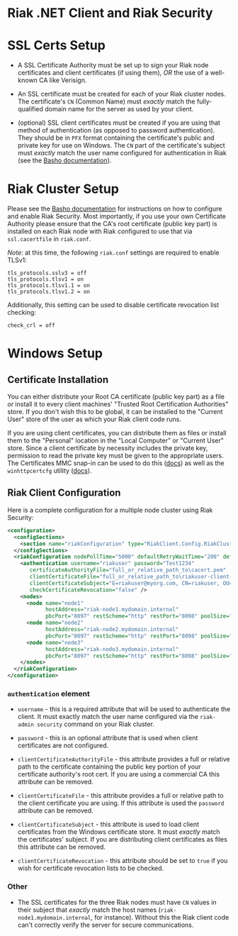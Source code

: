Riak .NET Client and Riak Security
==================================

# SSL Certs Setup

* A SSL Certificate Authority must be set up to sign your Riak node
certificates and client certificates (if using them), *OR* the use of a
well-known CA like Verisign.

* An SSL certificate must be created for each of your Riak cluster
nodes. The certificate's `CN` (Common Name) must *exactly* match the
fully-qualified domain name for the server as used by your client.

* (optional) SSL client certificates must be created if you are using
that method of authentication (as opposed to password authentication).
They should be in `PFX` format containing the certificate's public and
private key for use on Windows. The `CN` part of the certificate's
subject must *exactly* match the user name configured for authentication
in Riak (see the [Basho documentation](http://docs.basho.com/riak/2.0.2/ops/running/authz/)).

# Riak Cluster Setup

Please see the [Basho
documentation](http://docs.basho.com/riak/2.0.2/ops/running/authz/) for
instructions on how to configure and enable Riak Security. Most
importantly, if you use your own Certificate Authority please ensure
that the CA's root certificate (public key part) is installed on each
Riak node with Riak configured to use that via `ssl.cacertfile` in
`riak.conf`.

*Note:* at this time, the following `riak.conf` settings are required to
enable TLSv1:

```
tls_protocols.sslv3 = off
tls_protocols.tlsv1 = on
tls_protocols.tlsv1.1 = on
tls_protocols.tlsv1.2 = on
```

Additionally, this setting can be used to disable certificate revocation
list checking:

```
check_crl = off
```

# Windows Setup

## Certificate Installation

You can either distribute your Root CA certificate (public key part) as
a file or install it to every client machines' "Trusted Root
Certification Authorities" store. If you don't wish this to be global,
it can be installed to the "Current User" store of the user as which
your Riak client code runs.

If you are using client certificates, you can distribute them as files
or install them to the "Personal" location in the "Local Computer" or
"Current User" store. Since a client certificate by necessity includes
the private key, permission to read the private key must be given to the
appropriate users. The Certificates MMC snap-in can be used to do this
([docs](http://technet.microsoft.com/en-us/library/ee662329.aspx)) as
well as the `winhttpcertcfg` utility
([docs](http://blogs.technet.com/b/operationsguy/archive/2010/11/29/provide-access-to-private-keys-commandline-vs-powershell.aspx)).

## Riak Client Configuration

Here is a complete configuration for a multiple node cluster using
Riak Security:

```xml
<configuration>
  <configSections>
    <section name="riakConfiguration" type="RiakClient.Config.RiakClusterConfiguration, RiakClient" />
  </configSections>
  <riakConfiguration nodePollTime="5000" defaultRetryWaitTime="200" defaultRetryCount="3">
    <authentication username="riakuser" password="Test1234"
       certificateAuthorityFile="full_or_relative_path_to\cacert.pem"
       clientCertificateFile="full_or_relative_path_to\riakuser-client-cert.pfx"
       clientCertificateSubject="E=riakuser@myorg.com, CN=riakuser, OU=Development, O=Basho Technologies, S=WA, C=US"
       checkCertificateRevocation="false" />
    <nodes>
      <node name="node1"
            hostAddress="riak-node1.mydomain.internal"
            pbcPort="8097" restScheme="http" restPort="8098" poolSize="16" />
      <node name="node2"
            hostAddress="riak-node2.mydomain.internal"
            pbcPort="8097" restScheme="http" restPort="8098" poolSize="16" />
      <node name="node3"
            hostAddress="riak-node3.mydomain.internal"
            pbcPort="8097" restScheme="http" restPort="8098" poolSize="16" />
    </nodes>
  </riakConfiguration>
</configuration>
```

### `authentication` element

* `username` - this is a required attribute that will be used to
authenticate the client. It must exactly match the user name configured
via the `riak-admin security` command on your Riak cluster.

* `password` - this is an optional attribute that is used when client
certificates are not configured.

* `clientCertificateAuthorityFile` - this attribute provides a full or
relative path to the certificate containing the public key portion of
your certificate authority's root cert. If you are using a commercial CA
this attribute can be removed.

* `clientCertificateFile` - this attribute provides a full or relative
path to the client certificate you are using. If this attribute is used
the `password` attribute can be removed.

* `clientCertificateSubject` - this attribute is used to load client
certificates from the Windows certificate store. It must *exactly* match
the certificates' subject. If you are distributing client certificates
as files this attribute can be removed.

* `clientCertificateRevocation` - this attribute should be set to `true`
if you wish for certificate revocation lists to be checked.

### Other

* The SSL certificates for the three Riak nodes must have `CN` values in
their subject that *exactly* match the host names
(`riak-node1.mydomain.internal`, for instance). Without this the Riak
client code can't correctly verify the server for secure communications.

